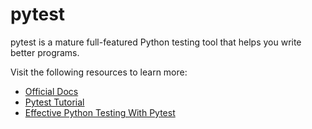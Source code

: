 # pytest

pytest is a mature full-featured Python testing tool that helps you write better programs.

Visit the following resources to learn more:

- [Official Docs](https://docs.pytest.org/)
- [Pytest Tutorial](https://www.tutorialspoint.com/pytest/index.htm)
- [Effective Python Testing With Pytest](https://realpython.com/pytest-python-testing/)